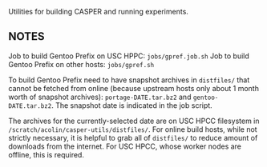 Utilities for building CASPER and running experiments.

NOTES
-----

Job to build Gentoo Prefix on USC HPPC: `jobs/gpref.job.sh`
Job to build Gentoo Prefix on other hosts: `jobs/gpref.sh`

To build Gentoo Prefix need to have snapshot archives in `distfiles/`
that cannot be fetched from online (because upstream hosts only about 1 month
worth of snapshot archives): `portage-DATE.tar.bz2` and `gentoo-DATE.tar.bz2`.
The snapshot date is indicated in the job script.

The archives for the currently-selected date are on USC HPCC filesystem in
`/scratch/acolin/casper-utils/distfiles/`. For online build hosts, while not
strictly necessary, it is helpful to grab all of `distfiles/` to reduce amount
of downloads from the internet. For USC HPCC, whose worker nodes are offline,
this is required.
